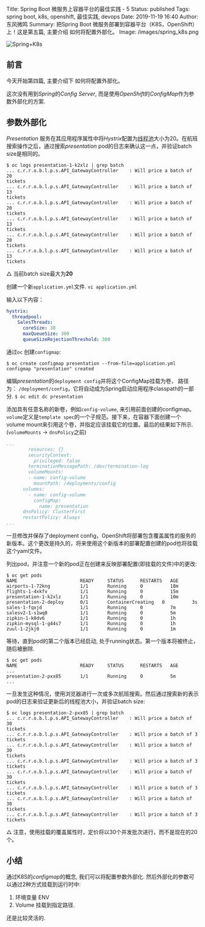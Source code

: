 Title: Spring Boot 微服务上容器平台的最佳实践 - 5
Status: published
Tags: spring boot, k8s, openshift, 最佳实践, devops
Date: 2019-11-19 16:40
Author: 东风微鸣
Summary: 把Spring Boot 微服务部署到容器平台（K8S，OpenShift）上！这是第五篇, 主要介绍 如何将配置外部化。
Image: /images/spring_k8s.png

![Spring+K8s](./images/spring_k8s.png)

## 前言

今天开始第四篇, 主要介绍下 如何将配置外部化。

这次没有用到*Spring*的*Config Server*, 而是使用*OpenShift*的*ConfigMap*作为参数外部化的方案.

## 参数外部化

*Presentation* 服务在其应用程序属性中将*Hystrix*配置为[线程池](https://github.com/RHsyseng/spring-boot-msa-ocp/blob/master/Presentation/src/main/resources/application.yml#L22)大小为20。在航班搜索操作之后，通过搜索*presentation* pod的日志来确认这一点，并验证batch size是相同的。

```shell
$ oc logs presentation-1-k2xlz | grep batch
... c.r.r.o.b.l.p.s.API_GatewayController    : Will price a batch of 20 
tickets
... c.r.r.o.b.l.p.s.API_GatewayController    : Will price a batch of 13 
tickets
... c.r.r.o.b.l.p.s.API_GatewayController    : Will price a batch of 20 
tickets
... c.r.r.o.b.l.p.s.API_GatewayController    : Will price a batch of 13 
tickets
... c.r.r.o.b.l.p.s.API_GatewayController    : Will price a batch of 20 
tickets
... c.r.r.o.b.l.p.s.API_GatewayController    : Will price a batch of 13 
tickets
```

△ 当前batch size最大为**20**

创建一个新`application.yml`文件. `vi application.yml`

输入以下内容：

```yaml
hystrix:
  threadpool:
    SalesThreads:
      coreSize: 30
      maxQueueSize: 300
      queueSizeRejectionThreshold: 300    
```

通过`oc` 创建`configmap`:

```shell
$ oc create configmap presentation --from-file=application.yml
configmap "presentation" created
```

编辑*presentation*的`deployment config`并将这个ConfigMap挂载为卷， 路径为： `/deployment/config`，它将自动成为Spring启动应用程序classpath的一部分.  `$ oc edit dc presentation`

添加具有任意名称的新卷，例如`config-volume`, 来引用前面创建的configmap。`volume`定义是`template spec`的一个子规范。接下来，在容器下面创建一个volume mount来引用这个卷，并指定应该挂载它的位置。最后的结果如下所示. (`volumeMounts` -> `dnsPolicy`之前)

```yaml
...
        resources: {}
        securityContext:
          privileged: false
        terminationMessagePath: /dev/termination-log
        volumeMounts:
        - name: config-volume
          mountPath: /deployments/config
      volumes:
        - name: config-volume
          configMap:
            name: presentation
      dnsPolicy: ClusterFirst
      restartPolicy: Always
...
```

一旦修改并保存了deployment config，OpenShift将部署包含覆盖属性的服务的新版本。这个更改是持久的，将来使用这个新版本的部署配置创建的pod也将挂载这个yaml文件。

列出pod，并注意一个新的pod正在创建来反映部署配置(即挂载的文件)中的更改:

```shell
$ oc get pods
NAME                       READY     STATUS      RESTARTS   AGE
airports-1-72kng           1/1       Running     0          18m
flights-1-4xkfv            1/1       Running     0          15m
presentation-1-k2xlz       1/1       Running     0          10m
presentation-2-deploy      0/1       ContainerCreating   0          3s
sales-1-fqxjd              1/1       Running     0          7m
salesv2-1-s1wq0            1/1       Running     0          5m
zipkin-1-k0dv6             1/1       Running     0          1h
zipkin-mysql-1-g44s7       1/1       Running     0          1h
zuul-1-2jkj0               1/1       Running     0          1m
```

等待，直到pod的第二个版本已经启动, 处于running状态。第一个版本将被终止，随后被删除.

```shell
$ oc get pods
NAME                       READY     STATUS      RESTARTS   AGE
...
presentation-2-pxx85       1/1       Running     0          5m
...
```

一旦发生这种情况，使用浏览器进行一次或多次航班搜索。然后通过搜索新的表示pod的日志来验证更新后的线程池大小，并验证batch size: 

```shell
$ oc logs presentation-2-pxx85 | grep batch
... c.r.r.o.b.l.p.s.API_GatewayController    : Will price a batch of 30 
tickets
... c.r.r.o.b.l.p.s.API_GatewayController    : Will price a batch of 3 
tickets
... c.r.r.o.b.l.p.s.API_GatewayController    : Will price a batch of 30 
tickets
... c.r.r.o.b.l.p.s.API_GatewayController    : Will price a batch of 3 
tickets
... c.r.r.o.b.l.p.s.API_GatewayController    : Will price a batch of 30 
tickets
... c.r.r.o.b.l.p.s.API_GatewayController    : Will price a batch of 3 
tickets
... c.r.r.o.b.l.p.s.API_GatewayController    : Will price a batch of 30 
tickets
... c.r.r.o.b.l.p.s.API_GatewayController    : Will price a batch of 3 
tickets
```

△ 注意，使用挂载的覆盖属性时，定价将以30个并发批次进行，而不是现在的20个。

## 小结

通过K8S的*configmap*的概念, 我们可以将配置参数外部化. 然后外部化的参数可以通过2种方式挂载到运行时中:

1. 环境变量 ENV
2. Volume 挂载到指定路径.

还是比较灵活的.
